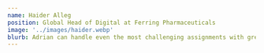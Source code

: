 ```yaml
---
name: Haider Alleg
position: Global Head of Digital at Ferring Pharmaceuticals
image: '../images/haider.webp'
blurb: Adrian can handle even the most challenging assignments with great success thanks to his distinct flair for organisation and planning. His excellent command of languages was of immense value to us.
---
```

